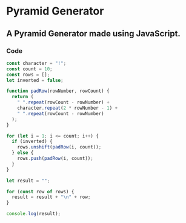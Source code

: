 # Pyramid Generator

## A Pyramid Generator made using JavaScript.

### Code

```js
const character = "!";
const count = 10;
const rows = [];
let inverted = false;

function padRow(rowNumber, rowCount) {
  return (
    " ".repeat(rowCount - rowNumber) +
    character.repeat(2 * rowNumber - 1) +
    " ".repeat(rowCount - rowNumber)
  );
}

for (let i = 1; i <= count; i++) {
  if (inverted) {
    rows.unshift(padRow(i, count));
  } else {
    rows.push(padRow(i, count));
  }
}

let result = "";

for (const row of rows) {
  result = result + "\n" + row;
}

console.log(result);
```

